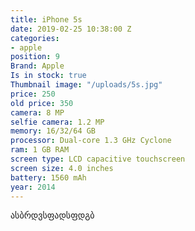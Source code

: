 ```yaml
---
title: iPhone 5s
date: 2019-02-25 10:38:00 Z
categories:
- apple
position: 9
Brand: Apple
Is in stock: true
Thumbnail image: "/uploads/5s.jpg"
price: 250
old price: 350
camera: 8 MP
selfie camera: 1.2 MP
memory: 16/32/64 GB
processor: Dual-core 1.3 GHz Cyclone
ram: 1 GB RAM
screen type: LCD capacitive touchscreen
screen size: 4.0 inches
battery: 1560 mAh
year: 2014
---
```


ასბრდვსფადსფდგბ